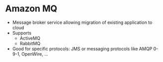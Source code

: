 # Amazon MQ 

- Message broker service allowing migration of existing application to cloud 
- Supports
  - ActiveMQ 
  - RabbitMQ
- Good for specific protocols: JMS or messaging protocols like AMQP 0-9-1, OpenWire, ... 
